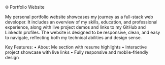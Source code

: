 🌐 Portfolio Website

My personal portfolio website showcases my journey as a full-stack web developer. It includes an overview of my skills, education, and professional experience, along with live project demos and links to my GitHub and LinkedIn profiles. The website is designed to be responsive, clean, and easy to navigate, reflecting both my technical abilities and design sense.

Key Features:
	•	About Me section with resume highlights
	•	Interactive project showcase with live links
	•	Fully responsive and mobile-friendly design
